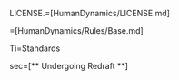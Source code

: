LICENSE.=[HumanDynamics/LICENSE.md]

=[HumanDynamics/Rules/Base.md]

Ti=Standards

sec=[** Undergoing Redraft **]
